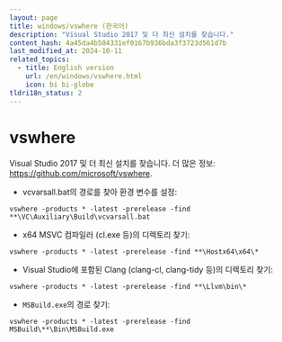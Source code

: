 ```yaml
---
layout: page
title: windows/vswhere (한국어)
description: "Visual Studio 2017 및 더 최신 설치를 찾습니다."
content_hash: 4a45da4b504331ef0167b936bda3f3723d561d7b
last_modified_at: 2024-10-11
related_topics:
  - title: English version
    url: /en/windows/vswhere.html
    icon: bi bi-globe
tldri18n_status: 2
---
```

# vswhere

Visual Studio 2017 및 더 최신 설치를 찾습니다.
더 많은 정보: <https://github.com/microsoft/vswhere>.

- vcvarsall.bat의 경로를 찾아 환경 변수를 설정:

`vswhere -products * -latest -prerelease -find **\VC\Auxiliary\Build\vcvarsall.bat`

- x64 MSVC 컴파일러 (cl.exe 등)의 디렉토리 찾기:

`vswhere -products * -latest -prerelease -find **\Hostx64\x64\*`

- Visual Studio에 포함된 Clang (clang-cl, clang-tidy 등)의 디렉토리 찾기:

`vswhere -products * -latest -prerelease -find **\Llvm\bin\*`

- `MSBuild.exe`의 경로 찾기:

`vswhere -products * -latest -prerelease -find MSBuild\**\Bin\MSBuild.exe`

